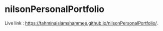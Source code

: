 # nilsonPersonalPortfolio
Live link : https://tahminaislamshammee.github.io/nilsonPersonalPortfolio/.
